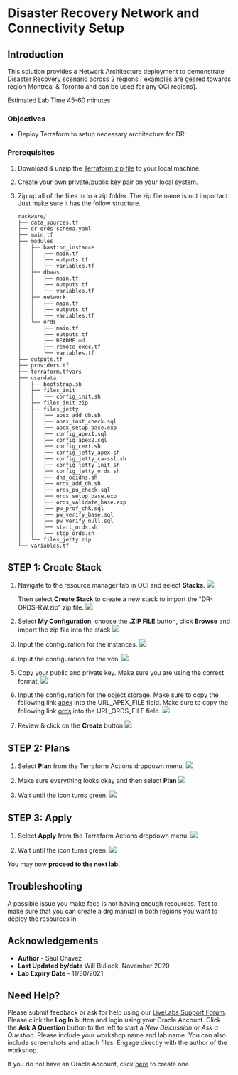 # Disaster Recovery Network and Connectivity Setup
## Introduction
This solution provides a Network Architecture deployment to demonstrate Disaster Recovery scenario across 2 regions [ examples are geared towards region Montreal & Toronto and can be used for any OCI regions].

Estimated Lab Time 45-60 minutes


### Objectives
- Deploy Terraform to setup necessary architecture for DR

### Prerequisites
1. Download & unzip the [Terraform zip file](https://objectstorage.us-ashburn-1.oraclecloud.com/p/t2RvGol1cuJOc4lGwlHHp7j7MnknHtDzJeEMWYrP10-5fSWTFOs2yLreGhDjKgAW/n/c4u03/b/solutions-library/o/DR-ORDS-RW-master.zip) to your local machine.

2.  Create your own private/public key pair on your local system.
3.  Zip up all of the files in to a zip folder. The zip file name is not important.
    Just make sure it has the follow structure.
    
        rackware/
        ├── data_sources.tf
        ├── dr-ords-schema.yaml
        ├── main.tf
        ├── modules
        │   ├── bastion_instance
        │   │   ├── main.tf
        │   │   ├── outputs.tf
        │   │   └── variables.tf
        │   ├── dbaas
        │   │   ├── main.tf
        │   │   ├── outputs.tf
        │   │   └── variables.tf
        │   ├── network
        │   │   ├── main.tf
        │   │   ├── outputs.tf
        │   │   └── variables.tf
        │   └── ords
        │       ├── main.tf
        │       ├── outputs.tf
        │       ├── README.md
        │       ├── remote-exec.tf
        │       └── variables.tf
        ├── outputs.tf
        ├── providers.tf
        ├── terraform.tfvars
        ├── userdata
        │   ├── bootstrap.sh
        │   ├── files_init
        │   │   └── config_init.sh
        │   ├── files_init.zip
        │   ├── files_jetty
        │   │   ├── apex_add_db.sh
        │   │   ├── apex_inst_check.sql
        │   │   ├── apex_setup_base.exp
        │   │   ├── config_apex1.sql
        │   │   ├── config_apex2.sql
        │   │   ├── config_cert.sh
        │   │   ├── config_jetty_apex.sh
        │   │   ├── config_jetty_ca-ssl.sh
        │   │   ├── config_jetty_init.sh
        │   │   ├── config_jetty_ords.sh
        │   │   ├── dns_ocidns.sh
        │   │   ├── ords_add_db.sh
        │   │   ├── ords_pu_check.sql
        │   │   ├── ords_setup_base.exp
        │   │   ├── ords_validate_base.exp
        │   │   ├── pw_prof_chk.sql
        │   │   ├── pw_verify_base.sql
        │   │   ├── pw_verify_null.sql
        │   │   ├── start_ords.sh
        │   │   └── stop_ords.sh
        │   └── files_jetty.zip
        └── variables.tf

    
## **STEP 1:** Create Stack    
1. Navigate to the resource manager tab in OCI and select **Stacks**. 
    ![](./images/select-stacks.png)

    Then select **Create Stack** to create a new stack to import the "DR-ORDS-RW.zip” zip file.
    ![](./images/create-stack.png)

2. Select **My Configuration**, choose the **.ZIP FILE** button, click **Browse** and import the zip file into the stack 
    ![](./images/stack-info.png)

3. Input the configuration for the instances.
    ![](./images/ResourceManager-Input-Basic.PNG)

4. Input the configuration for the vcn.
    ![](./images/ResourceManager-Network.PNG)

5. Copy your public and private key. Make sure you are using the correct format.
    ![](./images/ResourceManager-Keys.PNG)

6. Input the configuration for the object storage. Make sure to copy the following link [apex](https://objectstorage.us-ashburn-1.oraclecloud.com/p/MieIN2uqptIk7iiVZG16a5pabojWpeDrkkk-HMowLlG0joiD6WET0tPA6GPstEVF/n/c4u03/b/solutions-library/o/apex_20.1.zip) into the URL\_APEX\_FILE field.
   Make sure to copy the following link [ords](https://objectstorage.us-ashburn-1.oraclecloud.com/p/10lp9s-Kd2pNy9otaToA6UloTJjoat5V5IAJB_tUQtcabWvm6OvKkLAYM0-gbeL3/n/c4u03/b/solutions-library/o/ords.war) into the URL\_ORDS\_FILE field.
    ![](./images/ResourceManager-ObjectStorage.PNG)

7. Review & click on the **Create** button
    ![](./images/ResourceManager-Review.PNG)

## **STEP 2:** Plans

1.  Select **Plan** from the Terraform Actions dropdown menu.
    ![](./images/ResourceManager-Plan-2.PNG)

2.  Make sure everything looks okay and then select **Plan**
    ![](./images/ResourceManager-Plan-3.PNG)

3.  Wait until the icon turns green.
    ![](./images/ResourceManager-Plan-4.PNG)

## **STEP 3:** Apply

1.  Select **Apply** from the Terraform Actions dropdown menu.
    ![](./images/ResourceManager-Apply-1.PNG)

2.  Wait until the icon turns green.
    ![](./images/ResourceManager-Apply-2.PNG)


You may now **proceed to the next lab.**

## Troubleshooting
   A possible issue you make face is not having enough resources. Test to make sure 
   that you can create a drg manual in both regions you want to deploy the resources
   in.

## Acknowledgements
- **Author** - Saul Chavez
- **Last Updated by/date** Will Bullock, November 2020
- **Lab Expiry Date** - 11/30/2021

## Need Help?
Please submit feedback or ask for help using our [LiveLabs Support Forum](https://community.oracle.com/tech/developers/categories/oracle-maa-dataguard-rac). Please click the **Log In** button and login using your Oracle Account. Click the **Ask A Question** button to the left to start a *New Discussion* or *Ask a Question*.  Please include your workshop name and lab name.  You can also include screenshots and attach files.  Engage directly with the author of the workshop.

If you do not have an Oracle Account, click [here](https://profile.oracle.com/myprofile/account/create-account.jspx) to create one.


